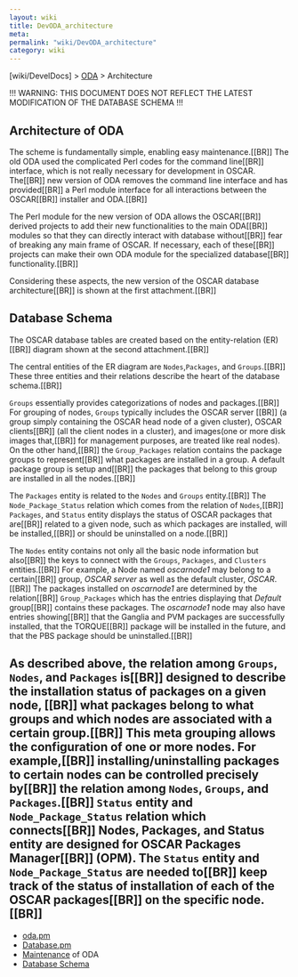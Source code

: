 ```yaml
---
layout: wiki
title: DevODA_architecture
meta: 
permalink: "wiki/DevODA_architecture"
category: wiki
---
```

<!-- Name: DevODA_architecture -->
<!-- Version: 17 -->
<!-- Author: valleegr -->

[wiki/DevelDocs] > [ODA](wiki/DevODA) > Architecture

!!! WARNING: THIS DOCUMENT DOES NOT REFLECT THE LATEST MODIFICATION OF THE DATABASE SCHEMA !!!

## Architecture of ODA
The scheme is fundamentally simple, enabling easy maintenance.[[BR]]
The old ODA used the complicated Perl codes for the command line[[BR]]
interface, which is not really necessary for development in OSCAR. The[[BR]]
new version of ODA removes the command line interface and has provided[[BR]]
a Perl module interface for all interactions between the OSCAR[[BR]]
installer and ODA.[[BR]]

The Perl module for the new version of ODA allows the OSCAR[[BR]]
derived projects to add their new functionalities to the main ODA[[BR]]
modules so that they can directly interact with database without[[BR]]
fear of breaking any main frame of OSCAR. If necessary, each of these[[BR]]
projects can make their own ODA module for the specialized database[[BR]]
functionality.[[BR]]

Considering these aspects, the new version of the OSCAR database architecture[[BR]]
is shown at the first attachment.[[BR]]

## Database Schema
The OSCAR database tables are created based on the entity-relation (ER)[[BR]]
diagram shown at the second attachment.[[BR]]

The central entities of the ER diagram are `Nodes`,`Packages`, and `Groups`.[[BR]]
These three entities and their relations describe the heart of the database schema.[[BR]]

`Groups` essentially provides categorizations of nodes and packages.[[BR]]
For grouping of nodes, `Groups` typically includes the OSCAR server [[BR]]
(a group simply containing the OSCAR head node of a given cluster), OSCAR clients[[BR]]
(all the client nodes in a cluster), and images(one or more disk images that,[[BR]]
for management purposes, are treated like real nodes). On the other hand,[[BR]] 
the `Group_Packages` relation contains the package groups to represent[[BR]]
what packages are installed in a group. A default package group is setup and[[BR]]
the packages that belong to this group are installed in all the nodes.[[BR]]

The `Packages` entity is related to the `Nodes` and `Groups` entity.[[BR]]
The `Node_Package_Status` relation which comes from the relation of `Nodes`,[[BR]]
`Packages`, and `Status` entity displays the status of OSCAR packages that are[[BR]]
related to a given node, such as which packages are installed, will be installed,[[BR]]
or should be uninstalled on a node.[[BR]]

The `Nodes` entity contains not only all the basic node information but also[[BR]]
the keys to connect with the `Groups`, `Packages`, and `Clusters` entities.[[BR]]
For example, a Node named _oscarnode1_ may belong to a certain[[BR]]
group, _OSCAR server_ as well as the default cluster, _OSCAR_.[[BR]]
The packages installed on _oscarnode1_ are determined by the relation[[BR]]
`Group_Packages` which has the entries displaying that _Default_ group[[BR]]
contains these packages. The _oscarnode1_ node may also have entries showing[[BR]]
that the Ganglia and PVM packages are successfully installed, that the TORQUE[[BR]]
package will be installed in the future, and that the PBS package should be uninstalled.[[BR]]

As described above, the relation among `Groups`, `Nodes`, and `Packages` is[[BR]]
designed to describe the installation status of packages on a given node, [[BR]]
what packages belong to what groups and which nodes are associated with a certain group.[[BR]]
This meta grouping allows the configuration of one or more nodes.  For example,[[BR]]
installing/uninstalling packages to certain nodes can be controlled precisely by[[BR]]
the relation among `Nodes`, `Groups`, and `Packages`.[[BR]]
`Status` entity and `Node_Package_Status` relation which connects[[BR]]
Nodes, Packages, and Status entity are designed for OSCAR Packages Manager[[BR]]
(OPM). The `Status` entity and `Node_Package_Status` are needed to[[BR]]
keep track of the status of installation of each of the OSCAR packages[[BR]] 
on the specific node.[[BR]]
----
 * [oda.pm](wiki/DevODA_oda.pm)
 * [Database.pm](wiki/DevODA_Database.pm)
 * [Maintenance](wiki/DevODA_maintenance) of ODA
 * [Database Schema](http://svn.oscar.openclustergroup.org/trac/oscar/export/7368/pkgsrc/oda/trunk/doc/oscar_oda.svg)
